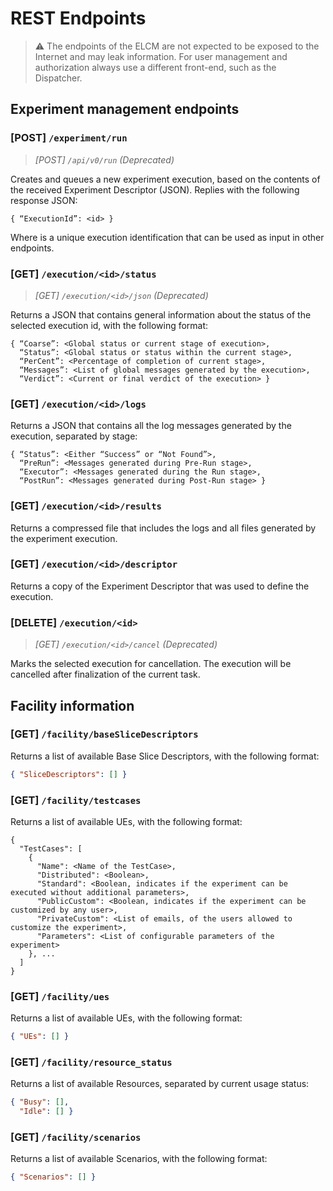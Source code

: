 # REST Endpoints

> ⚠ The endpoints of the ELCM are not expected to be exposed to the Internet and may leak information. For user
> management and authorization always use a different front-end, such as the Dispatcher. 

## Experiment management endpoints

### [POST] `/experiment/run`
> *[POST] `/api/v0/run` (Deprecated)*

Creates and queues a new experiment execution, based on the contents of the received Experiment Descriptor (JSON). 
Replies with the following response JSON:
```text
{ “ExecutionId”: <id> }
```
Where <id> is a unique execution identification that can be used as input in other endpoints.

### [GET] `/execution/<id>/status`
> *[GET] `/execution/<id>/json` (Deprecated)*

Returns a JSON that contains general information about the status of the selected execution id, with the following
format:
```text
{ “Coarse”: <Global status or current stage of execution>,
  “Status”: <Global status or status within the current stage>,
  “PerCent”: <Percentage of completion of current stage>,
  “Messages”: <List of global messages generated by the execution>,
  “Verdict”: <Current or final verdict of the execution> }
```

### [GET] `/execution/<id>/logs`

Returns a JSON that contains all the log messages generated by the execution, separated by stage:
```text
{ “Status”: <Either “Success” or “Not Found”>,
  “PreRun”: <Messages generated during Pre-Run stage>,
  “Executor”: <Messages generated during the Run stage>,
  “PostRun”: <Messages generated during Post-Run stage> }
```

### [GET] `/execution/<id>/results`

Returns a compressed file that includes the logs and all files generated by the experiment execution.

### [GET] `/execution/<id>/descriptor`

Returns a copy of the Experiment Descriptor that was used to define the execution.

### [DELETE] `/execution/<id>`
> *[GET] `/execution/<id>/cancel` (Deprecated)*

Marks the selected execution for cancellation. The execution will be cancelled after finalization of the current task.

## Facility information

### [GET] `/facility/baseSliceDescriptors`

Returns a list of available Base Slice Descriptors, with the following format:
```json
{ "SliceDescriptors": [] }
```

### [GET] `/facility/testcases`

Returns a list of available UEs, with the following format:
```text
{
  "TestCases": [
    {
      "Name": <Name of the TestCase>,
      "Distributed": <Boolean>,
      "Standard": <Boolean, indicates if the experiment can be executed without additional parameters>,
      "PublicCustom": <Boolean, indicates if the experiment can be customized by any user>,
      "PrivateCustom": <List of emails, of the users allowed to customize the experiment>,
      "Parameters": <List of configurable parameters of the experiment>
    }, ...
  ]
}
```

### [GET] `/facility/ues`

Returns a list of available UEs, with the following format:
```json
{ "UEs": [] }
```

### [GET] `/facility/resource_status`

Returns a list of available Resources, separated by current usage status:
```json
{ "Busy": [],
  "Idle": [] }
```

### [GET] `/facility/scenarios`

Returns a list of available Scenarios, with the following format:
```json
{ "Scenarios": [] }
```
